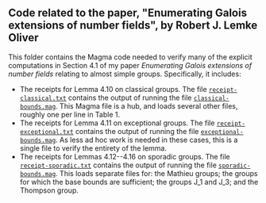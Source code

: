 ## Code related to the paper, "Enumerating Galois extensions of number fields", by Robert J. Lemke Oliver

This folder contains the Magma code needed to verify many of the explicit computations in Section 4.1 of my paper *Enumerating Galois extensions of number fields* relating to almost simple groups.  Specifically, it includes:

- The receipts for Lemma 4.10 on classical groups.  The file [`receipt-classical.txt`](receipt-classical.txt) contains the output of running the file [`classical-bounds.mag`](classical-bounds.mag).  This Magma file is a hub, and loads several other files, roughly one per line in Table 1.
- The receipts for Lemma 4.11 on exceptional groups.  The file [`receipt-exceptional.txt`](receipt-exceptional.txt) contains the output of running the file [`exceptional-bounds.mag`](exceptional-bounds.mag).  As less ad hoc work is needed in these cases, this is a single file to verify the entirety of the lemma.
- The receipts for Lemmas 4.12--4.16 on sporadic groups.  The file [`receipt-sporadic.txt`](receipt-sporadic.txt) contains the output of running the file [`sporadic-bounds.mag`](sporadic-bounds.mag).  This loads separate files for: the Mathieu groups; the groups for which the base bounds are sufficient; the groups J_1 and J_3; and the Thompson group.
